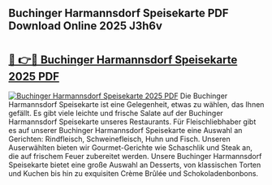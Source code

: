 ## Buchinger Harmannsdorf Speisekarte PDF Download Online 2025 J3h6v

# <h2><a href="http://gcbeqit.nevu.top/?p=Buchinger+Harmannsdorf+Speisekarte">🔗 👉🔴 Buchinger Harmannsdorf Speisekarte 2025 PDF</a></h2>

[![Buchinger Harmannsdorf Speisekarte 2025 PDF](https://i.imgur.com/dBaPXMq.png)](http://gcbeqit.nevu.top/?p=Buchinger+Harmannsdorf+Speisekarte)
Die Buchinger Harmannsdorf Speisekarte ist eine Gelegenheit, etwas zu wählen, das Ihnen gefällt. Es gibt viele leichte und frische Salate auf der Buchinger Harmannsdorf Speisekarte unseres Restaurants. Für Fleischliebhaber gibt es auf unserer Buchinger Harmannsdorf Speisekarte eine Auswahl an Gerichten: Rindfleisch, Schweinefleisch, Huhn und Fisch. Unseren Auserwählten bieten wir Gourmet-Gerichte wie Schaschlik und Steak an, die auf frischem Feuer zubereitet werden. Unsere Buchinger Harmannsdorf Speisekarte bietet eine große Auswahl an Desserts, von klassischen Torten und Kuchen bis hin zu exquisiten Crème Brûlée und Schokoladenbonbons.
